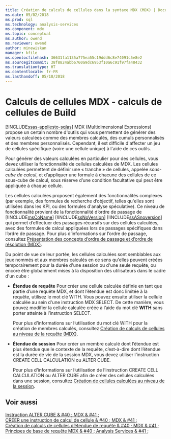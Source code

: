 ```yaml
---
title: Création de calculs de cellules dans la syntaxe MDX (MDX) | Documents Microsoft
ms.date: 05/02/2018
ms.prod: sql
ms.technology: analysis-services
ms.component: mdx
ms.topic: conceptual
ms.author: owend
ms.reviewer: owend
author: minewiskan
manager: kfile
ms.openlocfilehash: 36631fa1135a775ea55c19ddd6c8e74091c5e8e2
ms.sourcegitcommit: 38f8824abb6760a9dc6953f10a6c91f97fa48432
ms.translationtype: HT
ms.contentlocale: fr-FR
ms.lasthandoff: 05/10/2018
---
```

# <a name="mdx-cell-calculations---build-cell-calculations"></a>Calculs de cellules MDX - calculs de cellules de Build
[!INCLUDE[ssas-appliesto-sqlas](../../../includes/ssas-appliesto-sqlas.md)]
  MDX (Multidimensional Expressions) propose un certain nombre d'outils qui vous permettent de générer des valeurs calculées comme des membres calculés, des cumuls personnalisés et des membres personnalisés. Cependant, il est difficile d'affecter un jeu de cellules spécifique (voire une cellule unique) à l'aide de ces outils.  
  
 Pour générer des valeurs calculées en particulier pour des cellules, vous devez utiliser la fonctionnalité de cellules calculées de MDX. Les cellules calculées permettent de définir une « tranche » de cellules, appelée *sous-cube de calcul*, et d’appliquer une formule à chacune des cellules de ce sous-cube de calcul, sous réserve d’une condition facultative qui peut être appliquée à chaque cellule.  
  
 Les cellules calculées proposent également des fonctionnalités complexes (par exemple, des formules de recherche d’objectif, telles qu'elles sont utilisées dans les KPI, ou des formules d'analyse spéculative). Ce niveau de fonctionnalité provient de la fonctionnalité d’ordre de passage de [!INCLUDE[msCoName](../../../includes/msconame-md.md)] [!INCLUDE[ssNoVersion](../../../includes/ssnoversion-md.md)] [!INCLUDE[ssASnoversion](../../../includes/ssasnoversion-md.md)] qui permet d’effectuer des passages récursifs sur des cellules calculées, avec des formules de calcul appliquées lors de passages spécifiques dans l’ordre de passage. Pour plus d’informations sur l’ordre de passage, consultez [Présentation des concepts d’ordre de passage et d’ordre de résolution &#40;MDX&#41;](../../../analysis-services/multidimensional-models/mdx/mdx-data-manipulation-understanding-pass-order-and-solve-order.md).  
  
 Du point de vue de leur portée, les cellules calculées sont semblables aux jeux nommés et aux membres calculés en ce sens qu'elles peuvent créées temporairement pour la durée d'une session ou d'une seule requête, ou encore être globalement mises à la disposition des utilisateurs dans le cadre d'un cube :  
  
-   **Étendue de requête** Pour créer une cellule calculée définie en tant que partie d’une requête MDX, et dont l’étendue est donc limitée à la requête, utilisez le mot clé WITH. Vous pouvez ensuite utiliser la cellule calculée au sein d'une instruction MDX SELECT. De cette manière, vous pouvez modifier la cellule calculée créée à l’aide du mot clé **WITH** sans porter atteinte à l’instruction SELECT.  
  
     Pour plus d’informations sur l’utilisation du mot clé WITH pour la création de membres calculés, consultez [Création de calculs de cellules au niveau de la requête &#40;MDX&#41;](../../../analysis-services/multidimensional-models/mdx/mdx-cell-calculations-query-scoped-cell-calculations.md).  
  
-   **Étendue de session** Pour créer un membre calculé dont l’étendue est plus étendue que le contexte de la requête, c’est-à-dire dont l’étendue est la durée de vie de la session MDX, vous devez utiliser l’instruction CREATE CELL CALCULATION ou ALTER CUBE.  
  
     Pour plus d’informations sur l’utilisation de l’instruction CREATE CELL CALCULATION ou ALTER CUBE afin de créer des cellules calculées dans une session, consultez [Création de cellules calculées au niveau de la session](../../../analysis-services/multidimensional-models/mdx/mdx-cell-calculations-session-scoped-calculated-cells.md).  
  
## <a name="see-also"></a>Voir aussi  
 [Instruction ALTER CUBE & #40 ; MDX & #41 ;](../../../mdx/mdx-data-definition-alter-cube.md)   
 [CRÉER une instruction de calcul de cellule & #40 ; MDX & #41 ;](../../../mdx/mdx-data-definition-create-cell-calculation.md)   
 [Création de calculs de cellules d’étendue de requête & #40 ; MDX & #41 ;](../../../analysis-services/multidimensional-models/mdx/mdx-cell-calculations-query-scoped-cell-calculations.md)   
 [Principes de base de requête MDX & #40 ; Analysis Services & #41 ;](../../../analysis-services/multidimensional-models/mdx/mdx-query-fundamentals-analysis-services.md)  
  
  

